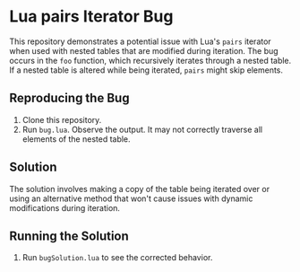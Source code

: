 # Lua pairs Iterator Bug

This repository demonstrates a potential issue with Lua's `pairs` iterator when used with nested tables that are modified during iteration. The bug occurs in the `foo` function, which recursively iterates through a nested table. If a nested table is altered while being iterated, `pairs` might skip elements.

## Reproducing the Bug

1.  Clone this repository.
2.  Run `bug.lua`.  Observe the output.  It may not correctly traverse all elements of the nested table.

## Solution

The solution involves making a copy of the table being iterated over or using an alternative method that won't cause issues with dynamic modifications during iteration.

## Running the Solution

1.  Run `bugSolution.lua` to see the corrected behavior.
